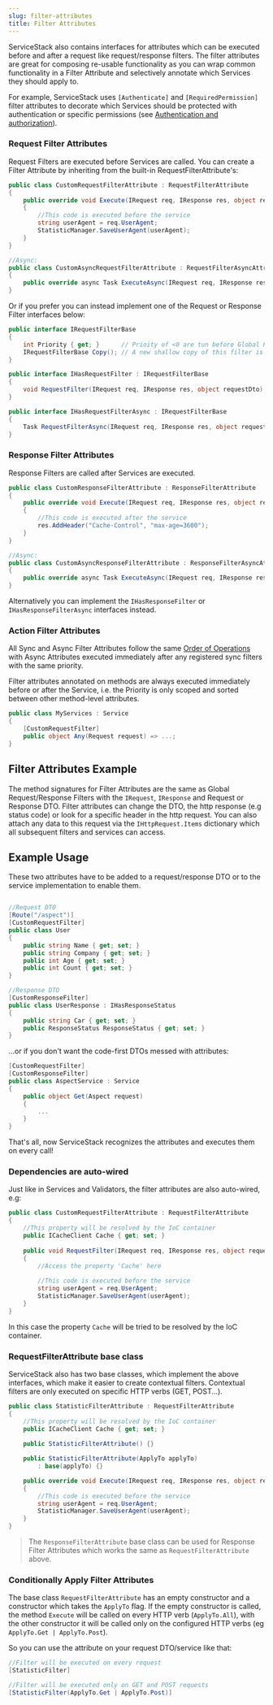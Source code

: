 ```yaml
---
slug: filter-attributes
title: Filter Attributes
---
```


ServiceStack also contains interfaces for attributes which can be executed before and after a request like request/response filters. The filter attributes are great for composing re-usable functionality as you can wrap common functionality in a Filter Attribute and selectively annotate which Services they should apply to. 

For example, ServiceStack uses `[Authenticate]` and `[RequiredPermission]` filter attributes to decorate which Services should be protected with authentication or specific permissions (see [Authentication and authorization](/authentication-and-authorization)).

### Request Filter Attributes

Request Filters are executed before Services are called. You can create a Filter Attribute by inheriting from the built-in RequestFilterAttribute's:

```csharp
public class CustomRequestFilterAttribute : RequestFilterAttribute 
{
    public override void Execute(IRequest req, IResponse res, object requestDto)
    {
        //This code is executed before the service
        string userAgent = req.UserAgent;
        StatisticManager.SaveUserAgent(userAgent);
    }
}

//Async:
public class CustomAsyncRequestFilterAttribute : RequestFilterAsyncAttribute 
{
    public override async Task ExecuteAsync(IRequest req, IResponse res, object requestDto) { ... }
}
```

Or if you prefer you can instead implement one of the Request or Response Filter interfaces below:

```csharp
public interface IRequestFilterBase
{
    int Priority { get; }      // Prioity of <0 are tun before Global Request Filters. >=0 Run after
    IRequestFilterBase Copy(); // A new shallow copy of this filter is used on every request.
}

public interface IHasRequestFilter : IRequestFilterBase
{
    void RequestFilter(IRequest req, IResponse res, object requestDto);
}

public interface IHasRequestFilterAsync : IRequestFilterBase
{
    Task RequestFilterAsync(IRequest req, IResponse res, object requestDto);
}
```

### Response Filter Attributes

Response Filters are called after Services are executed. 

```csharp
public class CustomResponseFilterAttribute : ResponseFilterAttribute
{
    public override void Execute(IRequest req, IResponse res, object responseDto)
    {
        //This code is executed after the service
        res.AddHeader("Cache-Control", "max-age=3600");
    }
}

//Async:
public class CustomAsyncResponseFilterAttribute : ResponseFilterAsyncAttribute
{
    public override async Task ExecuteAsync(IRequest req, IResponse res, object responseDto) { ... }
}
```

Alternatively you can implement the `IHasResponseFilter` or `IHasResponseFilterAsync` interfaces instead.

### Action Filter Attributes

All Sync and Async Filter Attributes follow the same [Order of Operations](/order-of-operations) with Async Attributes  executed immediately after any registered sync filters with the same priority.

Filter attributes annotated on methods are always executed immediately before or after the Service, i.e. the Priority is only scoped and sorted between other method-level attributes.

```csharp
public class MyServices : Service
{
    [CustomRequestFilter]
    public object Any(Request request) => ...;
}
```

## Filter Attributes Example

The method signatures for Filter Attributes are the same as Global Request/Response Filters with the `IRequest`, `IResponse` and Request or Response DTO. Filter attributes can change the DTO, the http response (e.g status code) or look for a specific header in the http request. You can also attach any data to this request via the `IHttpRequest.Items` dictionary which all subsequent filters and services can access.

## Example Usage

These two attributes have to be added to a request/response DTO or to the service implementation to enable them.

```csharp

//Request DTO
[Route("/aspect")]
[CustomRequestFilter]
public class User
{
    public string Name { get; set; }
    public string Company { get; set; }
    public int Age { get; set; }
    public int Count { get; set; }
}

//Response DTO
[CustomResponseFilter]
public class UserResponse : IHasResponseStatus
{
    public string Car { get; set; }
    public ResponseStatus ResponseStatus { get; set; }
}
```

...or if you don't want the code-first DTOs messed with attributes:

```csharp
[CustomRequestFilter]
[CustomResponseFilter]
public class AspectService : Service
{
    public object Get(Aspect request)
    {
        ...
    }
}
```

That's all, now ServiceStack recognizes the attributes and executes them on every call!

### Dependencies are auto-wired

Just like in Services and Validators, the filter attributes are also auto-wired, e.g:

```csharp
public class CustomRequestFilterAttribute : RequestFilterAttribute
{
    //This property will be resolved by the IoC container
    public ICacheClient Cache { get; set; }
    
    public void RequestFilter(IRequest req, IResponse res, object requestDto)
    {
        //Access the property 'Cache' here
        
        //This code is executed before the service
        string userAgent = req.UserAgent;
        StatisticManager.SaveUserAgent(userAgent);
    }
}
```

In this case the property `Cache` will be tried to be resolved by the IoC container.

### RequestFilterAttribute base class

ServiceStack also has two base classes, which implement the above interfaces, which make it easier to create contextual filters. Contextual filters are only executed on specific HTTP verbs (GET, POST...).

```csharp
public class StatisticFilterAttribute : RequestFilterAttribute
{
    //This property will be resolved by the IoC container
    public ICacheClient Cache { get; set; }
    
    public StatisticFilterAttribute() {}

    public StatisticFilterAttribute(ApplyTo applyTo)
        : base(applyTo) {}

    public override void Execute(IRequest req, IResponse res, object requestDto)
    {
        //This code is executed before the service
        string userAgent = req.UserAgent;
        StatisticManager.SaveUserAgent(userAgent);
    }
}
```

> The `ResponseFilterAttribute` base class can be used for Response Filter Attributes which works the same as `RequestFilterAttribute` above.

### Conditionally Apply Filter Attributes

The base class `RequestFilterAttribute` has an empty constructor and a constructor which takes the `ApplyTo` flag. If the empty constructor is called, the method `Execute` will be called on every HTTP verb (`ApplyTo.All`), with the other constructor it will be called only on the configured HTTP verbs (eg `ApplyTo.Get | ApplyTo.Post`).

So you can use the attribute on your request DTO/service like that:

```csharp
//Filter will be executed on every request
[StatisticFilter]

//Filter will be executed only on GET and POST requests
[StatisticFilter(ApplyTo.Get | ApplyTo.Post)]
```
